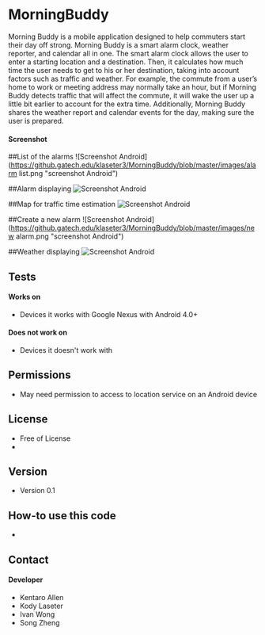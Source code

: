 MorningBuddy
======
Morning Buddy is a mobile application designed to help commuters start their day off strong. Morning Buddy is a smart alarm clock, weather reporter, and calendar all in one. The smart alarm clock allows the user to enter a starting location and a destination. Then, it calculates how much time the user needs to get to his or her destination, taking into account factors such as traffic and weather. For example, the commute from a user’s home to work or meeting address may normally take an hour, but if Morning Buddy detects traffic that will affect the commute, it will wake the user up a little bit earlier to account for the extra time. Additionally, Morning Buddy shares the weather report and calendar events for the day, making sure the user is prepared.

#### Screenshot

##List of the alarms
![Screenshot Android](https://github.gatech.edu/klaseter3/MorningBuddy/blob/master/images/alarm list.png "screenshot Android")

##Alarm displaying
![Screenshot Android](https://github.gatech.edu/klaseter3/MorningBuddy/blob/master/images/alarm.png "screenshot Android")


##Map for traffic time estimation
![Screenshot Android](https://github.gatech.edu/klaseter3/MorningBuddy/blob/master/images/map.png "screenshot Android")

##Create a new alarm
![Screenshot Android](https://github.gatech.edu/klaseter3/MorningBuddy/blob/master/images/new alarm.png "screenshot Android")

##Weather displaying
![Screenshot Android](https://github.gatech.edu/klaseter3/MorningBuddy/blob/master/images/weather.png "screenshot Android")
## Tests
#### Works on
* Devices it works with Google Nexus with Android 4.0+

#### Does not work on
* Devices it doesn't work with

## Permissions
* May need permission to access to location service on an Android device

## License 
* Free of License
* 
## Version 
* Version 0.1

## How-to use this code
* 

## Contact
#### Developer
* Kentaro Allen
* Kody Laseter
* Ivan Wong
* Song Zheng

